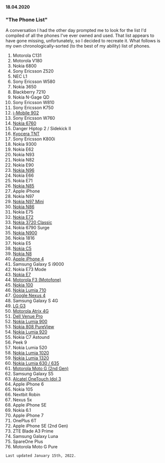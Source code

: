#### 18.04.2020
### "The Phone List"

A conversation I had the other day prompted me to look for the list I'd compiled of all the phones I've ever owned and used.  That list appears to have gone missing, unfortunately, so I decided to recreate it.  What follows is my own chronologically-sorted (to the best of my ability) list of phones.

1. Motorola C131
2. Motorola V180
3. Nokia 6800
4. Sony Ericsson Z520
5. NEC L1
6. Sony Ericsson W580
7. Nokia 3650
8. Blackberry 7210
9. Nokia N-Gage QD
10. Sony Ericsson W810
11. Sony Ericsson K750
12. [i-Mobile 902](../2013/2013-03-21-my-first-true-camera-phone-i-mobile-902.md) <!-- Yeah, I know, there's three 12s -->
12. Sony Ericsson W760
12. [Nokia 6760](../2010/2010-06-23-nokia-6760-review.md)
13. Danger Hiptop 2 / Sidekick II
13. [Kyocera TNT](../2010/2010-02-23-review-kyocera-tnt-virgin-mobile.md) <!-- Yeah, I know, also two 13s -->
14. Sony Ericsson K800i
15. Nokia 9300
16. Nokia E62
17. Nokia N93
18. Nokia N82
19. Nokia E90
20. [Nokia N96](../2010/2010-02-07-thoughts-nokia-n96.md)
21. Nokia E66
22. Nokia E71
23. [Nokia N85](../2010/2010-05-13-nokia-n86-n85-review.md)
24. Apple iPhone
25. Nokia N97
26. [Nokia N97 Mini](../2010/2010-04-14-nokia-n97-review.md)
27. [Nokia N86](../2010/2010-05-13-nokia-n86-n85-review.md)
28. Nokia E75
29. [Nokia E72](../2010/2010-05-18-nokia-e72-review.md)
30. [Nokia 3720 Classic](../2010/2010-10-17-nokia-3720-classic-review.md)
31. Nokia 6790 Surge
32. [Nokia N900](../2010/2010-10-08-n900-review.md)
33. Nokia 1816
34. Nokia E5
35. [Nokia C5](../2010/2010-10-13-nokia-c5-review.md)
36. [Nokia N8](../2011/2011-03-18-nokia-n8-review.md)
37. [Apple iPhone 4](../2010/2010-07-15-thoughts-on-iphone-4-thus-far.md)
38. Samsung Galaxy S i9000
39. Nokia E73 Mode
40. [Nokia E7](../2010/2010-05-18-nokia-e72-review.md)
41. [Motorola F3 (Motofone)](../2010/2010-08-23-motorola-f3-thoughts.md)
42. [Nokia 100](../2012/2012-10-03-nokia-100-review.md)
43. [Nokia Lumia 710](../2012/2012-01-25-nokia-lumia-710-review.md)
44. [Google Nexus 4](../2013/2013-02-27-why-i-got-nexus-abandoned-nokia-again.md)
45. Samsung Galaxy S 4G
46. [LG G3](../2015/2015-06-09-blitzschnell-review-alcatel-onetouch.md)
47. [Motorola Atrix 4G](../2011/2011-12-14-got-my-first.md)
48. [Dell Venue Pro](../2011/2011-12-29-dell-venue-pro-review.md)
49. [Nokia Lumia 900](../2012/2012-01-23-nokia-lumia-900-hands-on-first.md)
50. [Nokia 808 PureView](../2012/2012-11-03-weekend-with-808-review-of-nokias.md)
51. [Nokia Lumia 920](../2013/2013-01-08-nokia-lumia-920-review.md)
52. Nokia C7 Astound
53. Peek 9
54. Nokia Lumia 520
55. [Nokia Lumia 1020](../2014/2014-01-15-nokia-lumia-1020-photography-review.md)
56. [Nokia Lumia 1320](../2014/2014-03-26-nokia-lumia-1320-review_26.md)
57. [Nokia Lumia 630 / 635](../2014/2014-10-15-nokia-lumia-630-635-review.md)
58. [Motorola Moto G (2nd Gen)](../2015/2015-02-05-moto-g-2nd-generation-2014-review.md)
59. Samsung Galaxy S5
60. [Alcatel OneTouch Idol 3](../2015/2015-06-09-blitzschnell-review-alcatel-onetouch.md)
61. Apple iPhone 6
62. Nokia 105
63. Nextbit Robin
64. Nexus 5x
65. Apple iPhone SE
66. Nokia 6.1
67. Apple iPhone 7
68. OnePlus 6T
69. Apple iPhone SE (2nd Gen)
70. ZTE Blade A3 Prime
71. Samsung Galaxy Luna
72. SpareOne Plus
73. Motorola Moto G Pure

```
Last updated January 15th, 2022.
```
